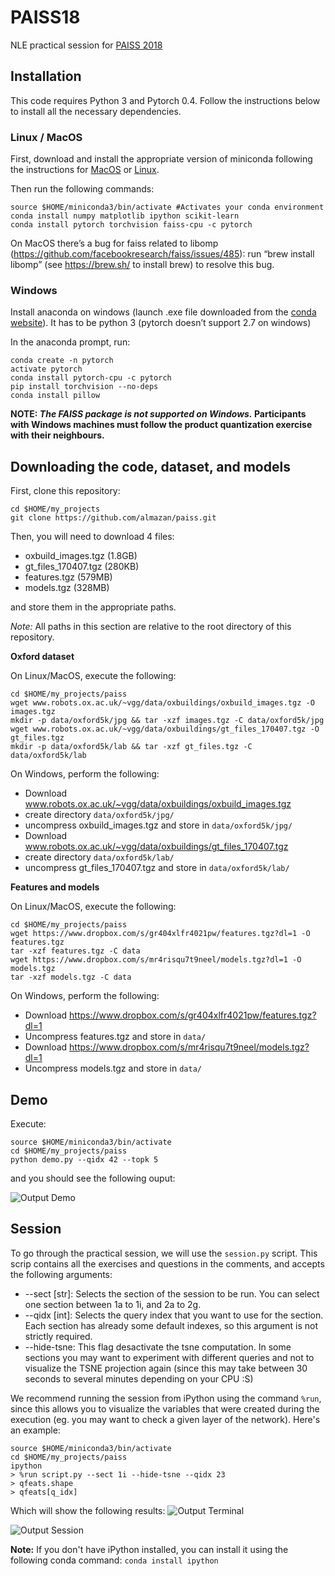 # PAISS18
NLE practical session for [PAISS 2018](https://project.inria.fr/paiss/)

## Installation

This code requires Python 3 and Pytorch 0.4. Follow the instructions below to install all the necessary dependencies.

### Linux / MacOS

First, download and install the appropriate version of miniconda following the instructions for [MacOS](https://conda.io/docs/user-guide/install/macos.html) or [Linux](https://conda.io/docs/user-guide/install/linux.html).

Then run the following commands:

```
source $HOME/miniconda3/bin/activate #Activates your conda environment
conda install numpy matplotlib ipython scikit-learn
conda install pytorch torchvision faiss-cpu -c pytorch
```

On MacOS there’s a bug for faiss related to libomp (https://github.com/facebookresearch/faiss/issues/485): run “brew install libomp”  (see https://brew.sh/ to install brew) to resolve this bug.

### Windows

Install anaconda on windows (launch .exe file downloaded from the [conda website](https://conda.io/docs/user-guide/install/windows.html)). It has to be python 3 (pytorch doesn’t support 2.7 on windows)

In the anaconda prompt, run:

```
conda create -n pytorch
activate pytorch
conda install pytorch-cpu -c pytorch
pip install torchvision --no-deps
conda install pillow
```

**NOTE: _The FAISS package is not supported on Windows._ Participants with Windows machines must follow the product quantization exercise with their neighbours.**

## Downloading the code, dataset, and models

First, clone this repository:

```
cd $HOME/my_projects
git clone https://github.com/almazan/paiss.git
```

Then, you will need to download 4 files:

- oxbuild_images.tgz (1.8GB)
- gt\_files\_170407.tgz (280KB)
- features.tgz (579MB)
- models.tgz (328MB)

and store them in the appropriate paths.

_Note:_ All paths in this section are relative to the root directory of this repository.

**Oxford dataset**

On Linux/MacOS, execute the following:

```
cd $HOME/my_projects/paiss
wget www.robots.ox.ac.uk/~vgg/data/oxbuildings/oxbuild_images.tgz -O images.tgz
mkdir -p data/oxford5k/jpg && tar -xzf images.tgz -C data/oxford5k/jpg
wget www.robots.ox.ac.uk/~vgg/data/oxbuildings/gt_files_170407.tgz -O gt_files.tgz
mkdir -p data/oxford5k/lab && tar -xzf gt_files.tgz -C data/oxford5k/lab
```

On Windows, perform the following:

- Download www.robots.ox.ac.uk/~vgg/data/oxbuildings/oxbuild_images.tgz
- create directory `data/oxford5k/jpg/`
- uncompress oxbuild_images.tgz and store in `data/oxford5k/jpg/`
- Download www.robots.ox.ac.uk/~vgg/data/oxbuildings/gt_files_170407.tgz
- create directory `data/oxford5k/lab/`
- uncompress gt\_files\_170407.tgz and store in `data/oxford5k/lab/`

**Features and models**

On Linux/MacOS, execute the following:

```
cd $HOME/my_projects/paiss
wget https://www.dropbox.com/s/gr404xlfr4021pw/features.tgz?dl=1 -O features.tgz
tar -xzf features.tgz -C data
wget https://www.dropbox.com/s/mr4risqu7t9neel/models.tgz?dl=1 -O models.tgz
tar -xzf models.tgz -C data
```

On Windows, perform the following:

- Download https://www.dropbox.com/s/gr404xlfr4021pw/features.tgz?dl=1
- Uncompress features.tgz and store in `data/`
- Download https://www.dropbox.com/s/mr4risqu7t9neel/models.tgz?dl=1
- Uncompress models.tgz and store in `data/`


## Demo

Execute:

```
source $HOME/miniconda3/bin/activate
cd $HOME/my_projects/paiss
python demo.py --qidx 42 --topk 5
```

and you should see the following ouput:

![Output Demo](https://www.dropbox.com/s/pgboc4yrehvdsh7/out.png?raw=1)

## Session

To go through the practical session, we will use the `session.py` script. This scrip contains all the exercises and questions in the comments, and accepts the following arguments:

- --sect [str]: Selects the section of the session to be run. You can select one section between 1a to 1i, and 2a to 2g.
- --qidx [int]: Selects the query index that you want to use for the section. Each section has already some default indexes, so this argument is not strictly required.
- --hide-tsne: This flag desactivate the tsne computation. In some sections you may want to experiment with different queries and not to visualize the TSNE projection again (since this may take between 30 seconds to several minutes depending on your CPU :S)


We recommend running the session from iPython using the command `%run`, since this allows you to visualize the variables that were created during the execution (eg. you may want to check a given layer of the network). Here's an example:

```
source $HOME/miniconda3/bin/activate
cd $HOME/my_projects/paiss
ipython
> %run script.py --sect 1i --hide-tsne --qidx 23
> qfeats.shape
> qfeats[q_idx]
```

Which will show the following results:
![Output Terminal](https://www.dropbox.com/s/ak3jekahvojftgs/terminal.png?raw=1)

![Output Session](https://www.dropbox.com/s/njerxf4j8vv5ji1/out2.png?raw=1)

**Note:** If you don't have iPython installed, you can install it using the following conda command: `conda install ipython`
